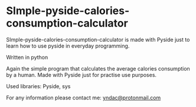 # SImple-pyside-calories-consumption-calculator
SImple-pyside-calories-consumption-calculator is made with Pyside just to learn how to use pyside in everyday programming.

Written in python

Again the simple program that calculates the average calories consumption by a human. Made with Pyside just for practise use purposes.

Used libraries: Pyside, sys

For any information please contact me: yndac@protonmail.com
